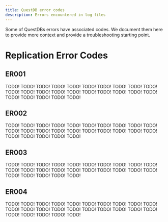 ```yaml
---
title: QuestDB error codes
description: Errors encountered in log files
---
```


Some of QuestDBs errors have associated codes. We document them here to provide
more context and provide a troubleshooting starting point.

# Replication Error Codes

## ER001

TODO! TODO! TODO! TODO! TODO!
TODO! TODO! TODO! TODO! TODO!
TODO! TODO! TODO! TODO! TODO!
TODO! TODO! TODO! TODO! TODO!
TODO! TODO! TODO! TODO! TODO!

## ER002

TODO! TODO! TODO! TODO! TODO!
TODO! TODO! TODO! TODO! TODO!
TODO! TODO! TODO! TODO! TODO!
TODO! TODO! TODO! TODO! TODO!
TODO! TODO! TODO! TODO! TODO!

## ER003

TODO! TODO! TODO! TODO! TODO!
TODO! TODO! TODO! TODO! TODO!
TODO! TODO! TODO! TODO! TODO!
TODO! TODO! TODO! TODO! TODO!
TODO! TODO! TODO! TODO! TODO!

## ER004

TODO! TODO! TODO! TODO! TODO!
TODO! TODO! TODO! TODO! TODO!
TODO! TODO! TODO! TODO! TODO!
TODO! TODO! TODO! TODO! TODO!
TODO! TODO! TODO! TODO! TODO!
